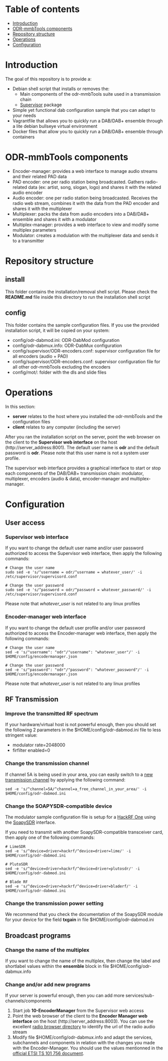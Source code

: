 # Table of contents
- [Introduction](#introduction)
- [ODR-mmbTools components](#odr-mmbtools-components)
- [Repository structure](#repository-structure)
- [Operations](#operations)
- [Configuration](#configuration)

# Introduction
The goal of this repository is to provide a:
- Debian shell script that installs or removes the:
    - Main components of the odr-mmbTools suite used in a transmission chain
    - [Supervisor](http://supervisord.org/) package
- Simple yet functional dab configuration sample that you can adapt to your needs
- Vagrantfile that allows you to quickly run a DAB/DAB+ ensemble through a lite debian bullseye virtual environment
- Docker files that allow you to quickly run a DAB/DAB+ ensemble through containers

# ODR-mmbTools components
- Encoder-manager: provides a web interface to manage audio streams and their related PAD data
- PAD encoder: one per radio station being broadcasted. Gathers radio-related data (ex: artist, song, slogan, logo) and shares it with the related audio encoder
- Audio encoder: one per radio station being broadcasted. Receives the radio web stream, combines it with the data from the PAD encoder and shares it with the multiplexer
- Multiplexer: packs the data from audio encoders into a DAB/DAB+ ensemble and shares it with a modulator
- Multiplex-manager: provides a web interface to view and modify some multiplex parameters
- Modulator: creates a modulation with the multiplexer data and sends it to a transmitter

# Repository structure
## install
This folder contains the installation/removal shell script. Please check the **README.md** file inside this directory to run the installation shell script
## config
This folder contains the sample configuration files. If you use the provided installation script, it will be copied on your system:
- config/odr-dabmod.ini: ODR-DabMod configuration
- config/odr-dabmux.info: ODR-DabMux configuration
- config/supervisor/ODR-encoders.conf: supervisor configuration file for all encoders (audio + PAD)
- config/supervisor/ODR-encoders.conf: supervisor configuration file for all other odr-mmbTools excluding the encoders
- config/mot/: folder with the dls and slide files

# Operations
In this section:
- **server** relates to the host where you installed the odr-mmbTools and the configuration files
- **client** relates to any computer (including the server)

After you ran the installation script on the server, point the web browser on the client to the **Supervisor web interface** on the host (http://server_address:8001). The default user name is **odr** and the default password is **odr**. Please note that this user name is not a system user profile.

The supervisor web interface provides a graphical interface to start or stop each components of the DAB/DAB+ transmission chain: modulator, multiplexer, encoders (audio & data), encoder-manager and multiplex-manager.

# Configuration
## User access
### Supervisor web interface
If you want to change the default user name and/or user password authorized to access the Supervisor web interface, then apply the following commands:
```
# Change the user name
sudo sed -e 's/^username = odr/^username = whatever_user/' -i /etc/supervisor/supervisord.conf

# Change the user password
sudo sed -e 's/^password = odr/^password = whatever_password/' -i /etc/supervisor/supervisord.conf
```
Please note that *whatever_user* is not related to any linux profiles

### Encoder-manager web interface
If you want to change the default user profile and/or user password authorized to access the Encoder-manager web interface, then apply the following commands:
```
# Change the user name
sed -e 's/"username": "odr"/"username": "whatever_user"/' -i $HOME/config/encodermanager.json

# Change the user password
sed -e 's/"password": "odr"/"password": "whatever_password"/' -i $HOME/config/encodermanager.json
```
Please note that *whatever_user* is not related to any linux profiles

## RF Transmission
### Improve the transmitted RF spectrum
If your hardware/virtual host is not powerful enough, then you should set the following 2 parameters in the $HOME/config/odr-dabmod.ini file to less stringent value:
- modulator rate=2048000
- firfilter enabled=0

### Change the transmission channel
If channel 5A is being used in your area, you can easily switch to a [new transmission channel](http://www.wohnort.org/config/freqs.html) by applying the following command:
```
sed -e 's/^channel=5A/^channel=a_free_channel_in_your_area/' -i $HOME/config/odr-dabmod.ini
```

### Change the SOAPYSDR-compatible device
The modulator sample configuration file is setup for a [HackRF One](https://greatscottgadgets.com/hackrf/one/) using the [SoapySDR](https://github.com/pothosware/SoapySDR/wiki) interface.

If you need to transmit with another SoapySDR-compatible transceiver card, then apply one of the following commands:
```
# LimeSDR
sed -e 's/^device=driver=hackrf/^device=driver=lime/' -i $HOME/config/odr-dabmod.ini

# PlutoSDR
sed -e 's/^device=driver=hackrf/^device=driver=plutosdr/' -i $HOME/config/odr-dabmod.ini

# Blade RF
sed -e 's/^device=driver=hackrf/^device=driver=bladerf/' -i $HOME/config/odr-dabmod.ini
```

### Change the transmission power setting
We recommend that you check the documentation of the SoapySDR module for your device for the field **txgain** in file $HOME/config/odr-dabmod.ini

## Broadcast programs
### Change the name of the multiplex
If you want to change the name of the multiplex, then change the label and shortlabel values within the **ensemble** block in file $HOME/config/odr-dabmux.info

### Change and/or add new programs
If your server is powerful enough, then you can add more services/sub-channels/components
1. Start job **10-EncoderManager** from the Supervisor web access
1. Point the web browser of the client to the **Encoder Manager web interface** on the host (http://server_address:8003). You can use the excellent [radio browser directory](https://www.radio-browser.info) to identify the url of the radio audio stream
1. Modify file $HOME/config/odr-dabmux.info and adapt the services, subchannels and components in relation with the changes you made with the Encoder-Manager. You should use the values mentionned in the [official ETSI TS 101 756 document](https://www.etsi.org/deliver/etsi_ts/101700_101799/101756/02.02.01_60/ts_101756v020201p.pdf).
